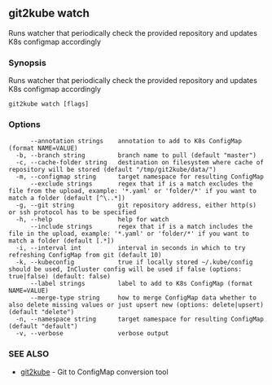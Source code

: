 ## git2kube watch

Runs watcher that periodically check the provided repository and updates K8s configmap accordingly

### Synopsis

Runs watcher that periodically check the provided repository and updates K8s configmap accordingly

```
git2kube watch [flags]
```

### Options

```
      --annotation strings    annotation to add to K8s ConfigMap (format NAME=VALUE)
  -b, --branch string         branch name to pull (default "master")
  -c, --cache-folder string   destination on filesystem where cache of repository will be stored (default "/tmp/git2kube/data/")
  -m, --configmap string      target namespace for resulting ConfigMap
      --exclude strings       regex that if is a match excludes the file from the upload, example: '*.yaml' or 'folder/*' if you want to match a folder (default [^\..*])
  -g, --git string            git repository address, either http(s) or ssh protocol has to be specified
  -h, --help                  help for watch
      --include strings       regex that if is a match includes the file in the upload, example: '*.yaml' or 'folder/*' if you want to match a folder (default [.*])
  -i, --interval int          interval in seconds in which to try refreshing ConfigMap from git (default 10)
  -k, --kubeconfig            true if locally stored ~/.kube/config should be used, InCluster config will be used if false (options: true|false) (default: false)
      --label strings         label to add to K8s ConfigMap (format NAME=VALUE)
      --merge-type string     how to merge ConfigMap data whether to also delete missing values or just upsert new (options: delete|upsert) (default "delete")
  -n, --namespace string      target namespace for resulting ConfigMap (default "default")
  -v, --verbose               verbose output
```

### SEE ALSO

* [git2kube](git2kube.md)	 - Git to ConfigMap conversion tool

